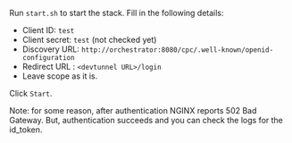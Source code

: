 Run `start.sh` to start the stack. Fill in the following details:

- Client ID: `test`
- Client secret: `test` (not checked yet)
- Discovery URL: `http://orchestrator:8080/cpc/.well-known/openid-configuration`
- Redirect URL : `<devtunnel URL>/login`
- Leave scope as it is.

Click `Start`.

Note: for some reason, after authentication NGINX reports 502 Bad Gateway.
But, authentication succeeds and you can check the logs for the id_token. 